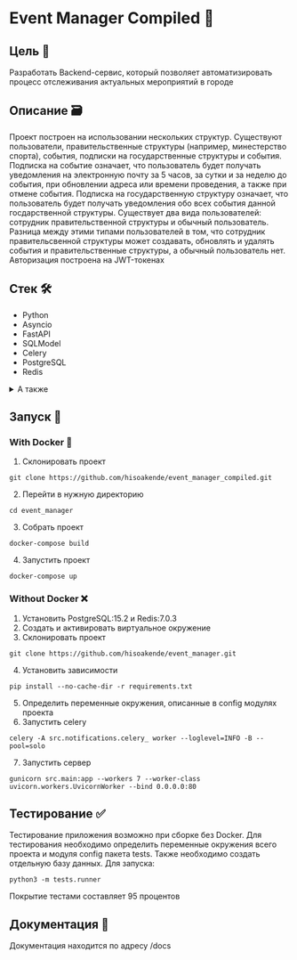 # Event Manager Compiled 🎢
## Цель 🎯

Разработать Backend-сервис, который позволяет автоматизировать процесс отслеживания актуальных мероприятий в городе

## Описание 🗃️

Проект построен на использовании нескольких структур. Существуют пользователи, 
правительственные структуры (например, минестерство спорта), события, подписки на государственные структуры и события.
Подписка на событие означает, что пользователь будет получать уведомления на электронную почту за 5 часов, за сутки
и за неделю до события, при обновлении адреса или времени проведения, а также при отмене события. Подписка
на государственную структуру означает, что пользователь будет получать уведомления обо всех события данной
госдарственной структуры. Существует два вида пользователей: сотрудник правительственной структуры и обычный пользователь. 
Разница между этими типами пользователей в том, что сотрудник правительсвенной структуры может создавать, 
обновлять и удалять события и правительственные структуры, а обычный пользователь нет.
Авторизация построена на JWT-токенах

## Стек 🛠️

* Python
* Asyncio
* FastAPI
* SQLModel
* Celery
* PostgreSQL
* Redis

<details>
<summary>А также</summary>
  
   * aiosmtplib
   * asyncpg
   * gunicorn
   * uvicorn
   * mypy
   * fastapi-filter
   * fastapi-jwt-auth
  
</details>

## Запуск 🚀

### With Docker 🐳
1) Склонировать проект
```
git clone https://github.com/hisoakende/event_manager_compiled.git
```
2) Перейти в нужную директорию
```
cd event_manager
```
3) Собрать проект
```
docker-compose build
```

4) Запустить проект
```
docker-compose up
```

### Without Docker ❌
1) Установить PostgreSQL:15.2 и Redis:7.0.3
2) Создать и активировать виртуальное окружение
3) Склонировать проект
```
git clone https://github.com/hisoakende/event_manager.git
```
4) Установить зависимости
```
pip install --no-cache-dir -r requirements.txt
```
5) Определить переменные окружения, описанные в config модулях проекта
6) Запустить celery
```
celery -A src.notifications.celery_ worker --loglevel=INFO -B --pool=solo 
```
7) Запустить сервер
```
gunicorn src.main:app --workers 7 --worker-class uvicorn.workers.UvicornWorker --bind 0.0.0.0:80
```

## Тестирование ✅

Тестирование приложения возможно при сборке без Docker. Для тестирования необходимо определить переменные окружения
всего проекта и модуля config пакета tests. Также необходимо создать отдельную базу данных. Для запуска:
```
python3 -m tests.runner
```
Покрытие тестами составляет 95 процентов

## Документация 📖

Документация находится по адресу /docs